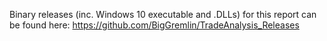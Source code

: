 

Binary releases (inc. Windows 10 executable and .DLLs) for this report can be found here:
https://github.com/BigGremlin/TradeAnalysis_Releases
